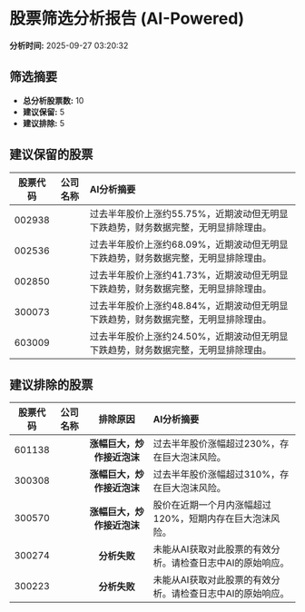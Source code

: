 # 股票筛选分析报告 (AI-Powered)

**分析时间:** 2025-09-27 03:20:32

## 筛选摘要

- **总分析股票数:** 10
- **建议保留:** 5
- **建议排除:** 5

## 建议保留的股票

| 股票代码 | 公司名称 | AI分析摘要 |
|:---:|:---:|:---|
| 002938 |  | 过去半年股价上涨约55.75%，近期波动但无明显下跌趋势，财务数据完整，无明显排除理由。 |
| 002536 |  | 过去半年股价上涨约68.09%，近期波动但无明显下跌趋势，财务数据完整，无明显排除理由。 |
| 002850 |  | 过去半年股价上涨约41.73%，近期波动但无明显下跌趋势，财务数据完整，无明显排除理由。 |
| 300073 |  | 过去半年股价上涨约48.84%，近期波动但无明显下跌趋势，财务数据完整，无明显排除理由。 |
| 603009 |  | 过去半年股价上涨约24.50%，近期波动但无明显下跌趋势，财务数据完整，无明显排除理由。 |

## 建议排除的股票

| 股票代码 | 公司名称 | 排除原因 | AI分析摘要 |
|:---:|:---:|:---:|:---|
| 601138 |  | **涨幅巨大，炒作接近泡沫** | 过去半年股价涨幅超过230%，存在巨大泡沫风险。 |
| 300308 |  | **涨幅巨大，炒作接近泡沫** | 过去半年股价涨幅超过310%，存在巨大泡沫风险。 |
| 300570 |  | **涨幅巨大，炒作接近泡沫** | 股价在近期一个月内涨幅超过120%，短期内存在巨大泡沫风险。 |
| 300274 |  | **分析失败** | 未能从AI获取对此股票的有效分析。请检查日志中AI的原始响应。 |
| 300223 |  | **分析失败** | 未能从AI获取对此股票的有效分析。请检查日志中AI的原始响应。 |
